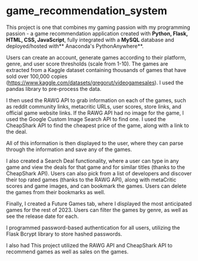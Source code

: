 # game_recommendation_system
This project is one that combines my gaming passion with my programming passion - a game recommendation application created with **Python, Flask, HTML, CSS, JavaScript**, fully integrated with a **MySQL** database and deployed/hosted with** Anaconda's PythonAnywhere**.

Users can create an account, generate games according to their platform, genre, and user score thresholds (scale from 1-10). The games are extracted from a Kaggle dataset containing thousands of games that have sold over 100,000 copies (https://www.kaggle.com/datasets/gregorut/videogamesales). I used the pandas library to pre-process the data.

I then used the RAWG API to grab information on each of the games, such as reddit community links, metacritic URLs, user scores, store links, and official game website links. If the RAWG API had no image for the game, I used the Google Custom Image Search API to find one. I used the CheapShark API to find the cheapest price of the game, along with a link to the deal. 

All of this information is then displayed to the user, where they can parse through the information and save any of the games. 

I also created a Search Deal functionality, where a user can type in any game and view the deals for that game and for similar titles (thanks to the CheapShark API). Users can also pick from a list of developers and discover their top rated games (thanks to the RAWG API), along with metaCritic scores and game images, and can bookmark the games. Users can delete the games from their bookmarks as well. 

Finally, I created a Future Games tab, where I displayed the most anticipated games for the rest of 2023. Users can filter the games by genre, as well as see the release date for each. 

I programmed password-based authentication for all users, utilizing the Flask Bcrypt library to store hashed passwords.

I also had 
This project utilized the RAWG API and CheapShark API to recommend games as well as sales on the games. 


